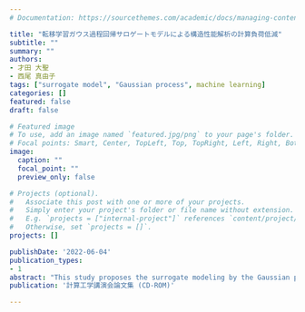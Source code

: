 ```yaml
---
# Documentation: https://sourcethemes.com/academic/docs/managing-content/

title: "転移学習ガウス過程回帰サロゲートモデルによる構造性能解析の計算負荷低減"
subtitle: ""
summary: ""
authors:
- 才田 大聖
- 西尾 真由子
tags: ["surrogate model", "Gaussian process", machine learning]
categories: []
featured: false
draft: false

# Featured image
# To use, add an image named `featured.jpg/png` to your page's folder.
# Focal points: Smart, Center, TopLeft, Top, TopRight, Left, Right, BottomLeft, Bottom, BottomRight.
image:
  caption: ""
  focal_point: ""
  preview_only: false

# Projects (optional).
#   Associate this post with one or more of your projects.
#   Simply enter your project's folder or file name without extension.
#   E.g. `projects = ["internal-project"]` references `content/project/deep-learning/index.md`.
#   Otherwise, set `projects = []`.
projects: []

publishDate: '2022-06-04'
publication_types:
- 1
abstract: "This study proposes the surrogate modeling by the Gaussian process regression with the transfer learning (TL-GPRSM). The TL-GPRSM can reduce the computational cost by using data with input-output relationships close to those of the target analysis for constructing surrogate models. For validation, the TL-GPRSM was constructed for a Monte Carlo calculation for the live load performance evaluation of a steel-plate girder bridge with damage. Here, transfer learning was used to reduce the computational cost by considering the input-output data from the analysis of the initial state bridge. The results showed that the TL-GPRSM was able to predict higher accuracy than surrogate models without transfer learning. It was also shown that the effectiveness of transfer learning can be determined from the contribution estimated by ARD."
publication: '計算工学講演会論文集 (CD-ROM)'

---
```

